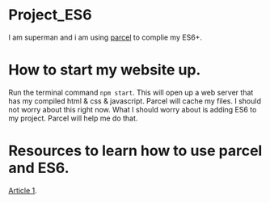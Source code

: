# Project_ES6

I am superman and i am using [parcel](https://parceljs.org/) to complie my ES6+.

# How to start my website up.
Run the terminal command `npm start`. This will open up a web server that has my compiled html & css & javascript. Parcel will cache my files. I should not worry about this right now. What I should worry about is adding ES6 to my project. Parcel will help me do that.

# Resources to learn how to use parcel and ES6.
[Article 1](https://medium.com/codingthesmartway-com-blog/getting-started-with-parcel-197eb85a2c8c).